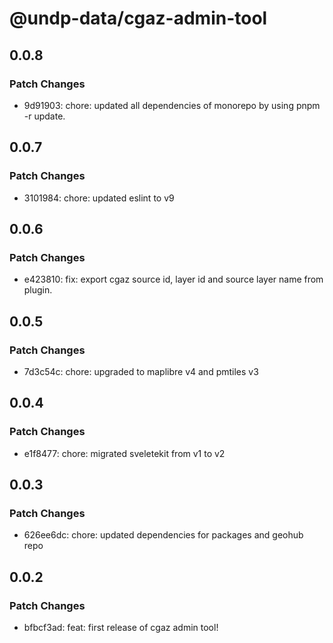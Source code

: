 # @undp-data/cgaz-admin-tool

## 0.0.8

### Patch Changes

- 9d91903: chore: updated all dependencies of monorepo by using pnpm -r update.

## 0.0.7

### Patch Changes

- 3101984: chore: updated eslint to v9

## 0.0.6

### Patch Changes

- e423810: fix: export cgaz source id, layer id and source layer name from plugin.

## 0.0.5

### Patch Changes

- 7d3c54c: chore: upgraded to maplibre v4 and pmtiles v3

## 0.0.4

### Patch Changes

- e1f8477: chore: migrated sveletekit from v1 to v2

## 0.0.3

### Patch Changes

- 626ee6dc: chore: updated dependencies for packages and geohub repo

## 0.0.2

### Patch Changes

- bfbcf3ad: feat: first release of cgaz admin tool!
